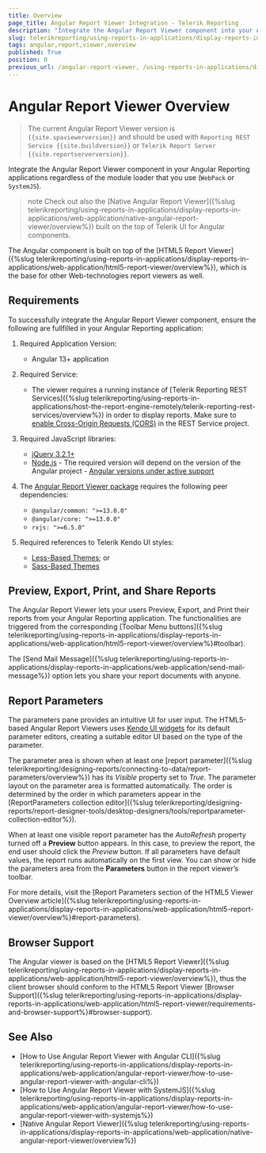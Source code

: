 ```yaml
---
title: Overview
page_title: Angular Report Viewer Integration - Telerik Reporting
description: "Integrate the Angular Report Viewer component into your Angular apps, regardless of the module loader you use."
slug: telerikreporting/using-reports-in-applications/display-reports-in-applications/web-application/angular-report-viewer/angular-report-viewer-overview
tags: angular,report,viewer,overview
published: True
position: 0
previous_url: /angular-report-viewer, /using-reports-in-applications/display-reports-in-applications/web-application/angular-report-viewer/angular-report-viewer-overview, /embedding-reports/display-reports-in-applications/web-application/angular-report-viewer/
---
```


# Angular Report Viewer Overview

> The current Angular Report Viewer version is `{{site.spaviewerversion}}` and should be used with `Reporting REST Service {{site.buildversion}}` or `Telerik Report Server {{site.reportserverversion}}`.

Integrate the Angular Report Viewer component in your Angular Reporting applications regardless of the module loader that you use (`WebPack` or `SystemJS`).

>note Check out also the [Native Angular Report Viewer]({%slug telerikreporting/using-reports-in-applications/display-reports-in-applications/web-application/native-angular-report-viewer/overview%}) built on the top of Telerik UI for Angular components.

The Angular component is built on top of the [HTML5 Report Viewer]({%slug telerikreporting/using-reports-in-applications/display-reports-in-applications/web-application/html5-report-viewer/overview%}), which is the base for other Web-technologies report viewers as well.

## Requirements

To successfully integrate the Angular Report Viewer component, ensure the following are fullfilled in your Angular Reporting application:

1. Required Application Version:

	+ Angular 13+ application

1. Required Service:

	+ The viewer requires a running instance of [Telerik Reporting REST Services]({%slug telerikreporting/using-reports-in-applications/host-the-report-engine-remotely/telerik-reporting-rest-services/overview%}) in order to display reports. Make sure to [enable Cross-Origin Requests (CORS)](https://learn.microsoft.com/en-us/aspnet/web-api/overview/security/enabling-cross-origin-requests-in-web-api)  in the REST Service project.

1. Required JavaScript libraries:

	+ [jQuery 3.2.1+](https://jquery.com/download/)
	+ [Node.js](https://nodejs.org/) - The required version will depend on the version of the Angular project - [Angular versions under active support](https://angular.io/guide/versions)

1. The [Angular Report Viewer package](https://www.npmjs.com/package/@progress/telerik-angular-report-viewer) requires the following peer dependencies:

	+ `@angular/common: ">=13.0.0"`
	+ `@angular/core: ">=13.0.0"`
	+ `rxjs: ">=6.5.0"`

1. Required references to Telerik Kendo UI styles:

	+ [Less-Based Themes](https://docs.telerik.com/kendo-ui/styles-and-layout/appearance-styling); or
	+ [Sass-Based Themes](https://docs.telerik.com/kendo-ui/styles-and-layout/sass-themes)

## Preview, Export, Print, and Share Reports

The Angular Report Viewer lets your users Preview, Export, and Print their reports from your Angular Reporting application. The functionalities are triggered from the corresponding [Toolbar Menu buttons]({%slug telerikreporting/using-reports-in-applications/display-reports-in-applications/web-application/html5-report-viewer/overview%}#toolbar).

The [Send Mail Message]({%slug telerikreporting/using-reports-in-applications/display-reports-in-applications/web-application/send-mail-message%}) option lets you share your report documents with anyone.

## Report Parameters

The parameters pane provides an intuitive UI for user input. The HTML5-based Angular Report Viewers uses [Kendo UI widgets](https://www.telerik.com/kendo-ui) for its default parameter editors, creating a suitable editor UI based on the type of the parameter.

The parameter area is shown when at least one [report parameter]({%slug telerikreporting/designing-reports/connecting-to-data/report-parameters/overview%}) has its _Visible_ property set to _True_. The parameter layout on the parameter area is formatted automatically. The order is determined by the order in which parameters appear in the [ReportParameters collection editor]({%slug telerikreporting/designing-reports/report-designer-tools/desktop-designers/tools/reportparameter-collection-editor%}).

When at least one visible report parameter has the _AutoRefresh_ property turned off a __Preview__ button appears. In this case, to preview the report, the end user should click the _Preview_ button. If all parameters have default values, the report runs automatically on the first view. You can show or hide the parameters area from the __Parameters__ button in the report viewer’s toolbar.

For more details, visit the [Report Parameters section of the HTML5 Viewer Overview article]({%slug telerikreporting/using-reports-in-applications/display-reports-in-applications/web-application/html5-report-viewer/overview%}#report-parameters).

## Browser Support

The Angular viewer is based on the [HTML5 Report Viewer]({%slug telerikreporting/using-reports-in-applications/display-reports-in-applications/web-application/html5-report-viewer/overview%}), thus the client browser should conform to the HTML5 Report Viewer [Browser Support]({%slug telerikreporting/using-reports-in-applications/display-reports-in-applications/web-application/html5-report-viewer/requirements-and-browser-support%}#browser-support).

## See Also

* [How to Use Angular Report Viewer with Angular CLI]({%slug telerikreporting/using-reports-in-applications/display-reports-in-applications/web-application/angular-report-viewer/how-to-use-angular-report-viewer-with-angular-cli%})
* [How to Use Angular Report Viewer with SystemJS]({%slug telerikreporting/using-reports-in-applications/display-reports-in-applications/web-application/angular-report-viewer/how-to-use-angular-report-viewer-with-systemjs%})
* [Native Angular Report Viewer]({%slug telerikreporting/using-reports-in-applications/display-reports-in-applications/web-application/native-angular-report-viewer/overview%})
